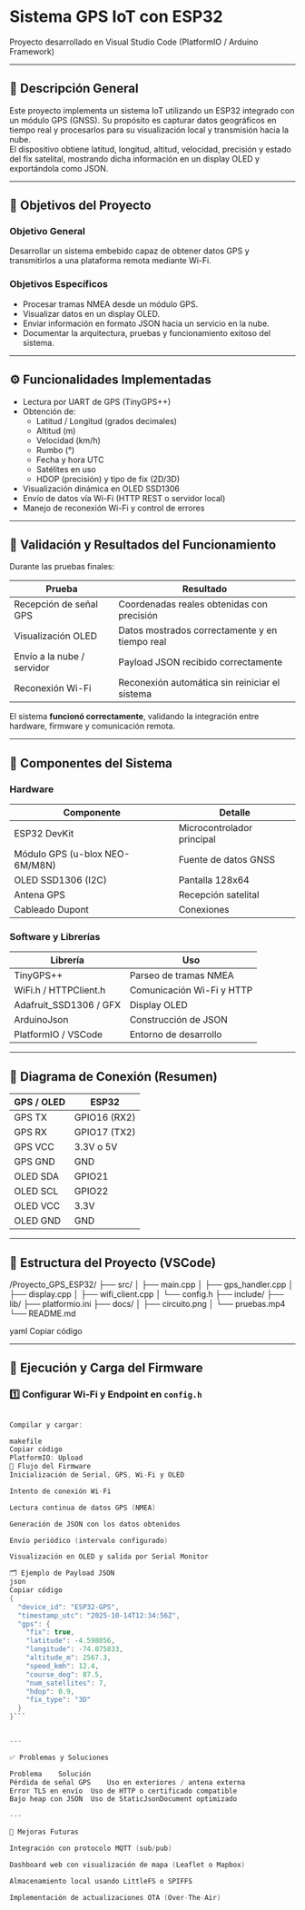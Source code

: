 # Sistema GPS IoT con ESP32  
Proyecto desarrollado en Visual Studio Code (PlatformIO / Arduino Framework)

---

## 📌 Descripción General
Este proyecto implementa un sistema IoT utilizando un ESP32 integrado con un módulo GPS (GNSS). Su propósito es capturar datos geográficos en tiempo real y procesarlos para su visualización local y transmisión hacia la nube.  
El dispositivo obtiene latitud, longitud, altitud, velocidad, precisión y estado del fix satelital, mostrando dicha información en un display OLED y exportándola como JSON.

---

## 🎯 Objetivos del Proyecto

### Objetivo General
Desarrollar un sistema embebido capaz de obtener datos GPS y transmitirlos a una plataforma remota mediante Wi-Fi.

### Objetivos Específicos
- Procesar tramas NMEA desde un módulo GPS.
- Visualizar datos en un display OLED.
- Enviar información en formato JSON hacia un servicio en la nube.
- Documentar la arquitectura, pruebas y funcionamiento exitoso del sistema.

---

## ⚙️ Funcionalidades Implementadas
- Lectura por UART de GPS (TinyGPS++)  
- Obtención de:
  - Latitud / Longitud (grados decimales)  
  - Altitud (m)  
  - Velocidad (km/h)  
  - Rumbo (°)  
  - Fecha y hora UTC  
  - Satélites en uso  
  - HDOP (precisión) y tipo de fix (2D/3D)  
- Visualización dinámica en OLED SSD1306  
- Envío de datos vía Wi-Fi (HTTP REST o servidor local)  
- Manejo de reconexión Wi-Fi y control de errores  

---

## 🛑 Validación y Resultados del Funcionamiento

Durante las pruebas finales:

| Prueba | Resultado |
|--------|----------|
| Recepción de señal GPS | Coordenadas reales obtenidas con precisión |
| Visualización OLED | Datos mostrados correctamente y en tiempo real |
| Envío a la nube / servidor | Payload JSON recibido correctamente |
| Reconexión Wi-Fi | Reconexión automática sin reiniciar el sistema |

El sistema **funcionó correctamente**, validando la integración entre hardware, firmware y comunicación remota.

---

## 🧩 Componentes del Sistema

### Hardware
| Componente | Detalle |
|------------|---------|
| ESP32 DevKit | Microcontrolador principal |
| Módulo GPS (u-blox NEO-6M/M8N) | Fuente de datos GNSS |
| OLED SSD1306 (I2C) | Pantalla 128x64 |
| Antena GPS | Recepción satelital |
| Cableado Dupont | Conexiones |

### Software y Librerías
| Librería | Uso |
|----------|-----|
| TinyGPS++ | Parseo de tramas NMEA |
| WiFi.h / HTTPClient.h | Comunicación Wi-Fi y HTTP |
| Adafruit_SSD1306 / GFX | Display OLED |
| ArduinoJson | Construcción de JSON |
| PlatformIO / VSCode | Entorno de desarrollo |

---

## 🔌 Diagrama de Conexión (Resumen)

| GPS / OLED | ESP32 |
|------------|------|
| GPS TX | GPIO16 (RX2) |
| GPS RX | GPIO17 (TX2) |
| GPS VCC | 3.3V o 5V |
| GPS GND | GND |
| OLED SDA | GPIO21 |
| OLED SCL | GPIO22 |
| OLED VCC | 3.3V |
| OLED GND | GND |

---

## 📂 Estructura del Proyecto (VSCode)

/Proyecto_GPS_ESP32/
├── src/
│ ├── main.cpp
│ ├── gps_handler.cpp
│ ├── display.cpp
│ ├── wifi_client.cpp
│ └── config.h
├── include/
├── lib/
├── platformio.ini
├── docs/
│ ├── circuito.png
│ └── pruebas.mp4
└── README.md

yaml
Copiar código

---

## 🚀 Ejecución y Carga del Firmware

### 1️⃣ Configurar Wi-Fi y Endpoint en `config.h`

```c

Compilar y cargar:

makefile
Copiar código
PlatformIO: Upload
🔁 Flujo del Firmware
Inicialización de Serial, GPS, Wi-Fi y OLED

Intento de conexión Wi-Fi

Lectura continua de datos GPS (NMEA)

Generación de JSON con los datos obtenidos

Envío periódico (intervalo configurado)

Visualización en OLED y salida por Serial Monitor

🗂 Ejemplo de Payload JSON
json
Copiar código
{
  "device_id": "ESP32-GPS",
  "timestamp_utc": "2025-10-14T12:34:56Z",
  "gps": {
    "fix": true,
    "latitude": -4.598056,
    "longitude": -74.075833,
    "altitude_m": 2567.3,
    "speed_kmh": 12.4,
    "course_deg": 87.5,
    "num_satellites": 7,
    "hdop": 0.9,
    "fix_type": "3D"
  }
}```


---

✅ Problemas y Soluciones

Problema	Solución
Pérdida de señal GPS	Uso en exteriores / antena externa
Error TLS en envío	Uso de HTTP o certificado compatible
Bajo heap con JSON	Uso de StaticJsonDocument optimizado

---

🔮 Mejoras Futuras

Integración con protocolo MQTT (sub/pub)

Dashboard web con visualización de mapa (Leaflet o Mapbox)

Almacenamiento local usando LittleFS o SPIFFS

Implementación de actualizaciones OTA (Over-The-Air)







